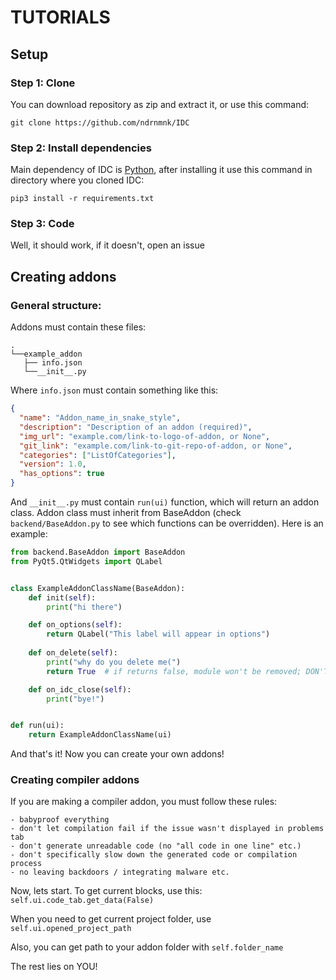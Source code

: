 # TUTORIALS

## Setup

### Step 1: Clone

You can download repository as zip and extract it, or use this command:

```shell
git clone https://github.com/ndrnmnk/IDC
```

### Step 2: Install dependencies

Main dependency of IDC is [Python](https://www.python.org/), after installing it use this command in directory where you cloned IDC:

```shell
pip3 install -r requirements.txt
```

### Step 3: Code

Well, it should work, if it doesn't, open an issue

## Creating addons

### General structure:

Addons must contain these files:

```
.
└──example_addon
   ├── info.json
   └──__init__.py
```

Where `info.json` must contain something like this:

```json
{
  "name": "Addon_name_in_snake_style",
  "description": "Description of an addon (required)",
  "img_url": "example.com/link-to-logo-of-addon, or None",
  "git_link": "example.com/link-to-git-repo-of-addon, or None",
  "categories": ["ListOfCategories"],
  "version": 1.0,
  "has_options": true
}
```

And `__init__.py` must contain `run(ui)` function, which will return an addon class. Addon class must inherit from 
BaseAddon (check `backend/BaseAddon.py` to see which functions can be overridden). Here is an example:

```python
from backend.BaseAddon import BaseAddon
from PyQt5.QtWidgets import QLabel


class ExampleAddonClassName(BaseAddon):
	def init(self):
		print("hi there")

	def on_options(self):
		return QLabel("This label will appear in options")
	
	def on_delete(self):
		print("why do you delete me(")
		return True  # if returns false, module won't be removed; DON'T ABUSE THIS

	def on_idc_close(self):
		print("bye!")


def run(ui):
	return ExampleAddonClassName(ui)
```

And that's it! Now you can create your own addons!

### Creating compiler addons

If you are making a compiler addon, you must follow these rules:

    - babyproof everything
    - don't let compilation fail if the issue wasn't displayed in problems tab
    - don't generate unreadable code (no "all code in one line" etc.)
    - don't specifically slow down the generated code or compilation process
    - no leaving backdoors / integrating malware etc.

Now, lets start. To get current blocks, use this: ```self.ui.code_tab.get_data(False)```

When you need to get current project folder, use ```self.ui.opened_project_path```

Also, you can get path to your addon folder with ```self.folder_name```

The rest lies on YOU!